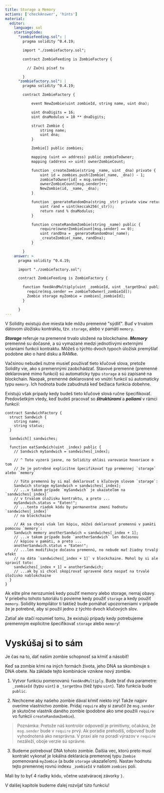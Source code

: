 ```yaml
---
title: Storage a Memory
actions: ['checkAnswer', 'hints']
material:
  editor:
    language: sol
    startingCode:
      "zombiefeeding.sol": |
        pragma solidity ^0.4.19;

        import "./zombiefactory.sol";

        contract ZombieFeeding is ZombieFactory {

          // Začni písať tu

        }
      "zombiefactory.sol": |
        pragma solidity ^0.4.19;

        contract ZombieFactory {

            event NewZombie(uint zombieId, string name, uint dna);

            uint dnaDigits = 16;
            uint dnaModulus = 10 ** dnaDigits;

            struct Zombie {
                string name;
                uint dna;
            }

            Zombie[] public zombies;

            mapping (uint => address) public zombieToOwner;
            mapping (address => uint) ownerZombieCount;

            function _createZombie(string _name, uint _dna) private {
                uint id = zombies.push(Zombie(_name, _dna)) - 1;
                zombieToOwner[id] = msg.sender;
                ownerZombieCount[msg.sender]++;
                NewZombie(id, _name, _dna);
            }

            function _generateRandomDna(string _str) private view returns (uint) {
                uint rand = uint(keccak256(_str));
                return rand % dnaModulus;
            }

            function createRandomZombie(string _name) public {
                require(ownerZombieCount[msg.sender] == 0);
                uint randDna = _generateRandomDna(_name);
                _createZombie(_name, randDna);
            }

        }
    answer: >
      pragma solidity ^0.4.19;

      import "./zombiefactory.sol";

      contract ZombieFeeding is ZombieFactory {

        function feedAndMultiply(uint _zombieId, uint _targetDna) public {
          require(msg.sender == zombieToOwner[_zombieId]);
          Zombie storage myZombie = zombies[_zombieId];
        }

      }
---
```


V Solidity existujú dve miesta kde môžu premenné "sýdliť". Buď v trvalom dátovom úložisku kontraktu, tzv. `storage`, alebo v pamäti `memory`.

**_Storage_** referuje na premenné trvalo uložené na blockchaine. **_Memory_** premenné su dočasné, a sú vymazané medzi jednotlivými externými volaniami funkcii kontraktu. Môžeš o týchto dvoch typoch úložísk premýšlať podobne ako o hard disku a RAMke.

Vačsinou nebudeš nutne musieť používať tieto kľučové slova, pretože Solidity vie, ako s premennými zaobchádzať. Stavové premenné (premenné deklarované mimo funkcií) sú automaticky typu `storage` a sú zapísané na blockchain. Naopak, premenné deklarované vo vnútri funkcií sú automaticky typu `memory`. Ich hodnota bude zabudnutá keď bežiaca funkcia dobehne.

Existujú však prípady kedy budeš tieto kľučové slová ručne špecifikovať. Predovšetkým vtedy, keď budeš pracovať so **_štruktúrami_** a **_poliami_** v rámci funkcií:

```
contract SandwichFactory {
  struct Sandwich {
    string name;
    string status;
  }

  Sandwich[] sandwiches;

  function eatSandwich(uint _index) public {
    // Sandwich mySandwich = sandwiches[_index];

    // ^ Toto vyzerá jasne, no Solidity ohlási varovanie hovoriace o tom
    // že je potrebné explicitne špecifikovať typ premennej `storage` alebo `memory`

    // Túto premennú by si mal deklarovať s kľučovým slovom `storage`:
    Sandwich storage mySandwich = sandwiches[_index];
    // ...v takom prípade `mySandwich` je ukazateľom na `sandwiches[_index]`
    // v trvalom úložisku kontraktu, a preto ... 
    mySandwich.status = "Eaten!";
    // ...tento riadok kódu by permanentne zmení hodnotu `sandwiches[_index]`
    // na blockchaine

    // Ak sa chceš však len kópiu, môžeš deklarovať premennú v pamäti pomocou `memory`:
    Sandwich memory anotherSandwich = sandwiches[_index + 1];
    // ...v takom prípade bude `anotherSandwich` len dočasnou
    // kópiou v pamäti, a preto ...
    anotherSandwich.status = "Eaten!";
    // ...len modifikuje dočasnu premennú, no nebude mať žiadny trvalý efekt
    // na dáta `sandwiches[_index + 1]` v blockchaine. Mohol by si ale spraviť toto:
    sandwiches[_index + 1] = anotherSandwich;
    // ...ak by si chcel skopírovať upravené data naspať na trvalé úložisko nablokchaine
  }
}
```
Ak ešte plne nerozumieš kedy použiť memory alebo storage, nemaj obavy. V priebehu tohoto tutoriálu ti povieme kedy použiť `storage` a kedy použiť `memory`. Solidity kompilátor ti taktiež bude pomáhať upozorneniami v prípade že je potrebné, aby si použil jedno z týchto dvoch kľučových slov. 

Zatiaľ ale stačí rozumieť tomu, že existujú prípady kedy potrebujeme premenným explicitne špecifikovať `storage` alebo `memory`!

# Vyskúšaj si to sám

Je čas na to, dať našim zombie schopnosť sa kŕmiť a násobiť!

Keď sa zombie kŕmi na iných formách života, jeho DNA sa skombinuje s DNA obete. Na základe tejto kombinácie vznikne nový zombie.

1. Vytvor funkciu pomenovanú `feedAndMultiply`. Bude brať dva parametre: `_zombieId` (typu `uint`) a `_targetDna` (tiež typu `uint`). Táto funkcia bude `public`.

2. Nechceme aby našeho zombie dával kŕmiť niekto iný! Takže najprv overíme vlastníctvo zombie. Pridaj `require` aby si zaručil že `msg.sender` je skutočne vlastník daného zombie (podobne ako sme použili `require` vo funkcii `createRandomZombie`).

 > Poznámka: Pretože náš kontrolór odpovedí je primitívny, očakáva, že `msg.sender` bude v `require` prvý. Ak poradie prehodíš, odpoveď bude vyhodnotená ako nesprávna. V praxi ale na poradí výrazov v `require` nezáleží, oboje verzie sú správne.

3. Budeme potrebovať DNA tohoto zombie. Ďalšia vec, ktorú preto musí kontrakt vykonať je lokálna deklarácia premennej typu `Zombie` pomenovaná `myZombie` (a bude `storage` ukazaťeľom). Nastav hodnotu tejto premennej rovnú indexu `_zombieId` v našom `zombies` poli.

Mali by to byť 4 riadky kódu, včetne uzatváracej závorky `}`. 

V dalšej kapitole budeme ďalej rozvíjať túto funkciu!
